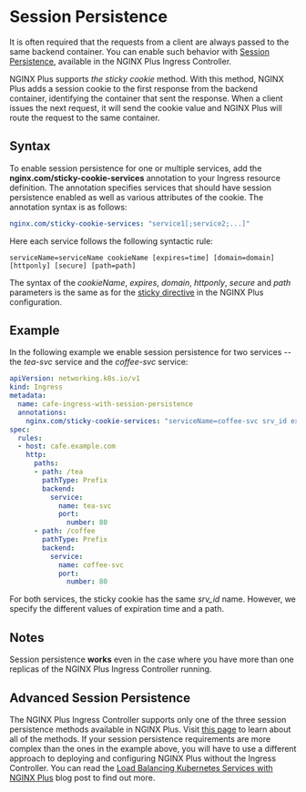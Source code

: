 # Session Persistence

It is often required that the requests from a client are always passed to the same backend container. You can enable
such behavior with [Session Persistence](https://www.nginx.com/products/session-persistence/), available in the NGINX
Plus Ingress Controller.

NGINX Plus supports *the sticky cookie* method. With this method, NGINX Plus adds a session cookie to the first response
from the backend container, identifying the container that sent the response. When a client issues the next request, it
will send the cookie value and NGINX Plus will route the request to the same container.

## Syntax

To enable session persistence for one or multiple services, add the **nginx.com/sticky-cookie-services** annotation to
your Ingress resource definition. The annotation specifies services that should have session persistence enabled as well
as various attributes of the cookie. The annotation syntax is as follows:

```yaml
nginx.com/sticky-cookie-services: "service1[;service2;...]"
```

Here each service follows the following syntactic rule:

```text
serviceName=serviceName cookieName [expires=time] [domain=domain] [httponly] [secure] [path=path]
```

The syntax of the *cookieName*, *expires*, *domain*, *httponly*, *secure* and *path* parameters is the same as for the
[sticky directive](https://nginx.org/en/docs/http/ngx_http_upstream_module.html#sticky) in the NGINX Plus configuration.

## Example

In the following example we enable session persistence for two services -- the *tea-svc* service and the *coffee-svc*
service:

```yaml
apiVersion: networking.k8s.io/v1
kind: Ingress
metadata:
  name: cafe-ingress-with-session-persistence
  annotations:
    nginx.com/sticky-cookie-services: "serviceName=coffee-svc srv_id expires=1h path=/coffee;serviceName=tea-svc srv_id expires=2h path=/tea"
spec:
  rules:
  - host: cafe.example.com
    http:
      paths:
      - path: /tea
        pathType: Prefix
        backend:
          service:
            name: tea-svc
            port:
              number: 80
      - path: /coffee
        pathType: Prefix
        backend:
          service:
            name: coffee-svc
            port:
              number: 80
```

For both services, the sticky cookie has the same *srv_id* name. However, we specify the different values of expiration
time and  a path.

## Notes

Session persistence **works** even in the case where you have more than one replicas of the NGINX Plus Ingress
Controller running.

## Advanced Session Persistence

The NGINX Plus Ingress Controller supports only one of the three session persistence methods available in NGINX Plus.
Visit [this page](https://www.nginx.com/products/session-persistence/) to learn about all of the methods. If your
session persistence requirements are more complex than the ones in the example above, you will have to use a different
approach to deploying and configuring NGINX Plus without the Ingress Controller. You can read the [Load Balancing
Kubernetes Services with NGINX Plus](https://www.nginx.com/blog/load-balancing-kubernetes-services-nginx-plus/) blog
post to find out more.
